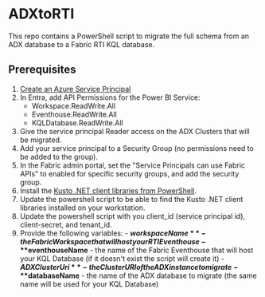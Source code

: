 # ADXtoRTI
This repo contains a PowerShell script to migrate the full schema from an ADX database to a Fabric RTI KQL database.

## Prerequisites
1.  [Create an Azure Service Principal](https://learn.microsoft.com/en-us/entra/identity-platform/howto-create-service-principal-portal)
2.  In Entra, add API Permissions for the Power BI Service:
    - Workspace.ReadWrite.All
    - Eventhouse.ReadWrite.All
    - KQLDatabase.ReadWrite.All
4.  Give the service principal Reader access on the ADX Clusters that will be migrated.
5.  Add your service principal to a Security Group (no permissions need to be added to the group).
6.  In the Fabric admin portal, set the "Service Principals can use Fabric APIs" to enabled for specific security groups, and add the security group.
7.  Install the [Kusto .NET client libraries from PowerShell](https://learn.microsoft.com/en-us/kusto/api/powershell/powershell?view=microsoft-fabric&tabs=user).
8.  Update the powershell script to be able to find the Kusto .NET client libraries installed on your workstation.
9.  Update the powershell script with you client_id (service principal id), client-secret, and tenant_id.
10.  Provide the following variables:
    -  **$workspaceName** - the Fabric Workspace that will host your RTI Eventhouse
    -  **$eventhouseName** - the name of the Fabric Eventhouse that will host your KQL Database (if it doesn't exist the script will create it)
    -  **$ADXClusterUri** - the ClusterURI of the ADX instance to migrate
    -  **$databaseName** - the name of the ADX database to migrate (the same name will be used for your KQL Database)
    

